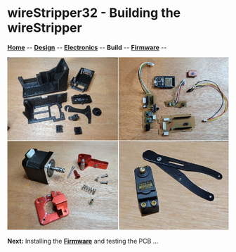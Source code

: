 # wireStripper32 - Building the wireStripper

**[Home](readme.md)** --
**[Design](design.md)** --
**[Electronics](electronics.md)** --
**Build** --
**[Firmware](firmware.md)** --

![build_combined.jpg](images/build_combined.jpg)


**Next:** Installing the **[Firmware](firmware.md)** and testing the PCB ...



